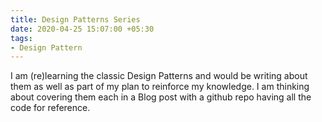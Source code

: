 ```yaml
---
title: Design Patterns Series
date: 2020-04-25 15:07:00 +05:30
tags:
- Design Pattern
---
```


I am (re)learning the classic Design Patterns and would be writing about them as well as part of my plan to reinforce my knowledge. I am thinking about covering them each in a Blog post with a github repo having all the code for reference. 
